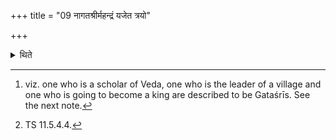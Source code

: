 +++
title = "09 नागतश्रीर्महन्द्रं यजेत त्रयो"

+++

<details><summary>थिते</summary>

9. One who has not reached prosperity should not perform a sacrifice in honour of Mahendra. There are three Gataśrīs (those who have reached prosperities[^1] )—thus has been said in a Brāhmaṇa-text.[^2]  

[^1]: viz. one who is a scholar of Veda, one who is the leader of a village and one who is going to become a king are described to be Gataśrīs. See the next note.  

[^2]: TS 11.5.4.4.
</details>
